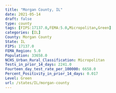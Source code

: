 ```yaml
---
title: "Morgan County, IL"
date: 2021-05-14
draft: false
type: county
tags: [FIPS:17137.0,FEMA:5.0,Micropolitan,Green]
categories: [IL]
County: Morgan County
State: IL
FIPS: 17137.0
FEMA_Region: 5.0
Population: 33658.0
NCHS_Urban_Rural_Classification: Micropolitan
Tests_in_prior_14_days: 2241.0
Fourteen_day_test_rate_per_100000: 6658.0
Percent_Positivity_in_prior_14_days: 0.017
Level: Green
url: /states/IL/morgan-county
---
```



